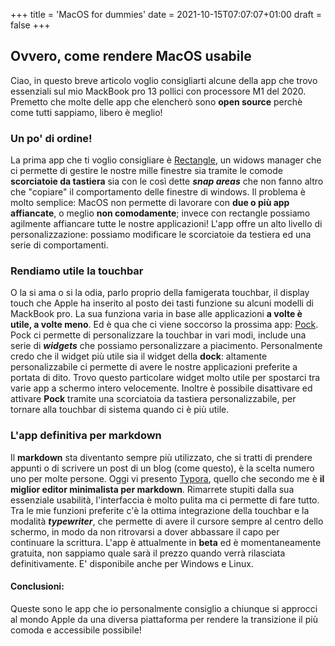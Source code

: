 +++
title = 'MacOS for dummies'
date = 2021-10-15T07:07:07+01:00
draft = false
+++

## Ovvero, come rendere MacOS usabile

Ciao, in questo breve articolo voglio consigliarti alcune della app che trovo essenziali sul mio MackBook pro 13 pollici con processore M1 del 2020.
Premetto che molte delle app che elencherò sono **open source** perchè come tutti sappiamo, libero è meglio!

### Un po' di ordine!

La prima app che ti voglio consigliare è [Rectangle](https://rectangleapp.com), un widows manager che ci permette di gestire le nostre mille finestre sia tramite le comode **scorciatoie da tastiera** sia con le così dette **_snap areas_** che non fanno altro che "copiare" il comportamento delle finestre di windows.
Il problema è molto semplice: MacOS non permette di lavorare con **due o più app affiancate**, o meglio **non comodamente**; invece con rectangle possiamo agilmente affiancare tutte le nostre applicazioni!
L'app offre un alto livello di personalizzazione: possiamo modificare le scorciatoie da testiera ed una serie di comportamenti.

### Rendiamo utile la touchbar

O la si ama o si la odia, parlo proprio della famigerata touchbar, il display touch che Apple ha inserito al posto dei tasti funzione su alcuni modelli di MackBook pro. La sua funziona varia in base alle applicazioni **a volte è utile, a volte meno**.
Ed è qua che ci viene soccorso la prossima app: [Pock](https://pock.app).
Pock ci permette di personalizzare la touchbar in vari modi, include una serie di **_widgets_** che possiamo personalizzare a piacimento. Personalmente credo che il widget più utile sia il widget della **dock**: altamente personalizzabile ci permette di avere le nostre applicazioni preferite a portata di dito. Trovo questo particolare widget molto utile per spostarci tra varie app a schermo intero velocemente.
Inoltre è possibile disattivare ed attivare **Pock** tramite una scorciatoia da tastiera personalizzabile, per tornare alla touchbar di sistema quando ci è più utile.

### L'app definitiva per markdown

Il **markdown** sta diventanto sempre più utilizzato, che si tratti di prendere appunti o di scrivere un post di un blog (come questo), è la scelta numero uno per molte persone. Oggi vi presento [Typora](https://typora.io), quello che secondo me è **il miglior editor minimalista per markdown**. Rimarrete stupiti dalla sua essenziale usabilità, l'interfaccia è molto pulita ma ci permette di fare tutto. Tra le mie funzioni preferite c'è la ottima integrazione della touchbar e la modalità **_typewriter_**, che permette di avere il cursore sempre al centro dello schermo, in modo da non ritrovarsi a dover abbassare il capo per continuare la scrittura. L'app è attualmente in **beta** ed è momentaneamente gratuita, non sappiamo quale sarà il prezzo quando verrà rilasciata definitivamente. E' disponibile anche per Windows e Linux.

#### Conclusioni:

Queste sono le app che io personalmente consiglio a chiunque si approcci al mondo Apple da una diversa piattaforma per rendere la transizione il più comoda e accessibile possibile!
